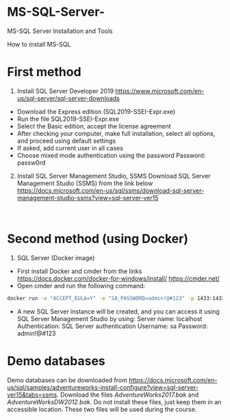 # MS-SQL-Server-
MS-SQL Server Installation and Tools


How to install MS-SQL
# First method 
1.	Install  SQL Server Developer 2019
https://www.microsoft.com/en-us/sql-server/sql-server-downloads
*	Download the Express edition (SQL2019-SSEI-Expr.exe)
*	Run the file SQL2019-SSEI-Expr.exe
*	Select the Basic edition, accept the license agreement
*	After checking your computer, make full installation, select all options, and proceed using default settings
*	If asked, add current user in all cases
*	Choose mixed mode authentication using the password Password: passw0rd


2.	Install  SQL Server Management Studio, SSMS 
Download SQL Server Management Studio (SSMS) from the link below
https://docs.microsoft.com/en-us/sql/ssms/download-sql-server-management-studio-ssms?view=sql-server-ver15

 
# Second method (using Docker)
1.	SQL Server (Docker image)
*	First install Docker and cmder from the links
https://docs.docker.com/docker-for-windows/install/
https://cmder.net/
*	Open cmder and run the following command:

```bash
docker run -e "ACCEPT_EULA=Y" -e "SA_PASSWORD=admin!@#123" -p 1433:1433 --name sql1 -d mcr.microsoft.com/mssql/server:2019-CU3-ubuntu-18.04
```

*	A new SQL Server instance will be created, and you can access it using SQL Server Management Studio by using:
Server name: localhost
Authentication: SQL Server authentication
Username: sa
Password: admin!@#123


# Demo databases

Demo databases can be downloaded from 
https://docs.microsoft.com/en-us/sql/samples/adventureworks-install-configure?view=sql-server-ver15&tabs=ssms.
Download the files _AdventureWorks2017.bak_ and _AdventureWorksDW2012.bak_. Do not install these files, just keep them in an accessible location. These two files will be used during the course.
